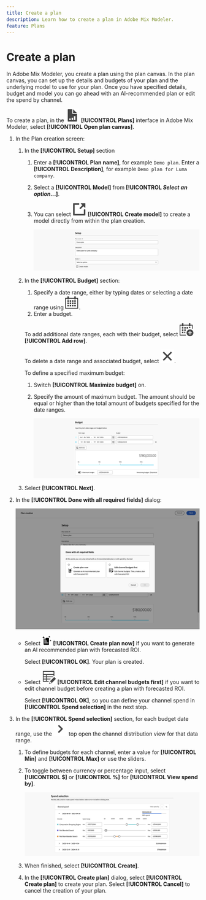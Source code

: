 ```yaml
---
title: Create a plan
description: Learn how to create a plan in Adobe Mix Modeler.
feature: Plans
---
```


# Create a plan

In Adobe Mix Modeler, you create a plan using the plan canvas. In the plan canvas, you can set up the details and budgets of your plan and the underlying model to use for your plan. Once you have specified details, budget and model you can go ahead with an AI-recommended plan or edit the spend by channel.

To create a plan, in the ![PLan](../assets/icons/FileChart.svg) **[!UICONTROL Plans]** interface in Adobe Mix Modeler, select **[!UICONTROL Open plan canvas]**.

1. In the Plan creation screen:

    1. In the **[!UICONTROL Setup]** section

        1. Enter a **[!UICONTROL Plan name]**, for example `Demo plan`. Enter a **[!UICONTROL Description]**, for example `Demo plan for Luma company`.
        1. Select a **[!UICONTROL Model]** from **[!UICONTROL _Select an option.._.]**.
        1. You can select ![LinkOut](../assets/icons/LinkOut.svg) **[!UICONTROL Create model]** to create a model directly from within the plan creation.

           ![Plan Setup](../assets/plan-setup.png)

    1. In the **[!UICONTROL Budget]** section:

        1. Specify a date range, either by typing dates or selecting a date range using ![Calendar](../assets/icons/Calendar.svg).
        1. Enter a budget.
        
       To add additional date ranges, each with their budget, select ![CalendarAdd](../assets/icons/CalendarAdd.svg) **[!UICONTROL Add row]**.
        
       To delete a date range and associated budget, select ![Close](../assets/icons/Close.svg).

       To define a specified maximum budget:
       
       1. Switch **[!UICONTROL Maximize budget]** on.
       1. Specify the amount of maximum budget. The amount should be equal or higher than the total amount of budgets specified for the date ranges.

          ![Plan budget](../assets/plan-budget.png)

    1. Select **[!UICONTROL Next]**.

1. In the **[!UICONTROL Done with all required fields]** dialog:

    ![Plan Done](../assets/plan-done-required-fields.png)

    * Select <img src="../assets/icons/NewPlan.svg" width=25/> **[!UICONTROL Create plan now]** if you want to generate an AI recommended plan with forecasted ROI.

      Select **[!UICONTROL OK]**. Your plan is created.


    * Select ![TableEdit](../assets/icons/TableEdit.svg) **[!UICONTROL Edit channel budgets first]** if you want to edit channel budget before creating a plan with forecasted ROI.

      Select **[!UICONTROL OK]**, so you can define your channel spend in **[!UICONTROL Spend selection]** in the next step.

    

1. In the **[!UICONTROL Spend selection]** section, for each budget date range, use the ![Chevron](../assets/icons/ChevronRight.svg) top open the channel distribution view for that data range.

    1. To define budgets for each channel, enter a value for **[!UICONTROL Min]** and **[!UICONTROL Max]** or use the sliders.

    1. To toggle between currency or percentage input, select **[!UICONTROL $]** or **[!UICONTROL %]** for **[!UICONTROL View spend by]**.

       ![Spend selection](../assets/plan-spend-selection.png)

    1. When finished, select **[!UICONTROL Create]**. 

    1. In the **[!UICONTROL Create plan]** dialog, select **[!UICONTROL Create plan]** to create your plan. Select **[!UICONTROL Cancel]** to cancel the creation of your plan.


         